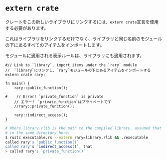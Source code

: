 # `extern crate`
<!--To link a crate to this new library, the `extern crate` declaration must be used.-->
クレートをこの新しいライブラリにリンクするには、`extern crate`宣言を使用する必要があります。
<!--This will not only link the library, but also import all its items under a module named the same as the library.-->
これはライブラリをリンクするだけでなく、ライブラリと同じ名前のモジュールの下にあるすべてのアイテムをインポートします。
<!--The visibility rules that apply to modules also apply to libraries.-->
モジュールに適用される表示ルールは、ライブラリにも適用されます。

```rust,ignore
#// Link to `library`, import items under the `rary` module
//  `library`にリンクし、`rary`モジュールの下にあるアイテムをインポートする
extern crate rary;

fn main() {
    rary::public_function();

#    // Error! `private_function` is private
    // エラー！ `private_function`はプライベートです
    //rary::private_function();

    rary::indirect_access();
}
```

```bash
# Where library.rlib is the path to the compiled library, assumed that it's
# in the same directory here:
$ rustc executable.rs --extern rary=library.rlib && ./executable
called rary's `public_function()`
called rary's `indirect_access()`, that
> called rary's `private_function()`
```
